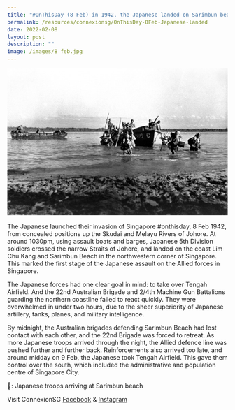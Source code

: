 ```yaml
---
title: "#OnThisDay (8 Feb) in 1942, the Japanese landed on Sarimbun beach"
permalink: /resources/connexionsg/OnThisDay-8Feb-Japanese-landed
date: 2022-02-08
layout: post
description: ""
image: /images/8 feb.jpg
---
```

![](/images/8%20feb.jpg)

The Japanese launched their invasion of Singapore #onthisday, 8 Feb 1942, from concealed positions up the Skudai and Melayu Rivers of Johore. At around 1030pm, using assault boats and barges, Japanese 5th Division soldiers crossed the narrow Straits of Johore, and landed on the coast Lim Chu Kang and Sarimbun Beach in the northwestern corner of Singapore. This marked the first stage of the Japanese assault on the Allied forces in Singapore.

The Japanese forces had one clear goal in mind: to take over Tengah Airfield. And the 22nd Australian Brigade and 2/4th Machine Gun Battalions guarding the northern coastline failed to react quickly. They were overwhelmed in under two hours, due to the sheer superiority of Japanese artillery, tanks, planes, and military intelligence.

By midnight, the Australian brigades defending Sarimbun Beach had lost contact with each other, and the 22nd Brigade was forced to retreat. As more Japanese troops arrived through the night, the Allied defence line was pushed further and further back. Reinforcements also arrived too late, and around midday on 9 Feb, the Japanese took Tengah Airfield. This gave them control over the south, which included the administrative and population centre of Singapore City.

📸: Japanese troops arriving at Sarimbun beach

Visit ConnexionSG [Facebook](https://www.facebook.com/ConnexionSG) & [Instagram](https://www.instagram.com/connexionsg/)